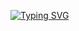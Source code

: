 
[![Typing SVG](https://readme-typing-svg.demolab.com/?lines=HI!+My+name+is+Ziyoda+%F0%9F%91%A9%F0%9F%8F%BB%F0%9F%92%BB&color=%23333333;I'm+SDET!;&color=%23010101;cursorColor=%23E5A63D&fontSize=18&fontFamily=Consolas)](https://git.io/typing-svg)





<!-- - 🔭 I’m currently working on ...
- 🌱 I’m currently learning ...
- 👯 I’m looking to collaborate on ...
- 🤔 I’m looking for help with ...
- 💬 Ask me about ...
- 📫 How to reach me: ...
- 😄 Pronouns: ...
- ⚡ Fun fact: ... -->

